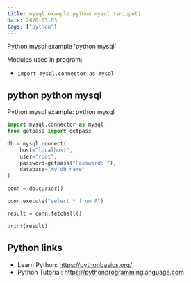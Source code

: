 ```yaml
---
title: mysql example python mysql (snippet)
date: 2020-03-03
tags: ["python"]
---
```

Python mysql example 'python mysql'


Modules used in program: 
* `import mysql.connector as mysql`

## python python mysql

Python mysql example: python mysql

```python
import mysql.connector as mysql
from getpass import getpass

db = mysql.connect(
	host="localhost",
	user="root",
	password=getpass("Password: "),
	database="my_db_name"
)

conn = db.cursor()

conn.execute("select * from A")

result = conn.fetchall()

print(result)

```

## Python links

- Learn Python: https://pythonbasics.org/
- Python Tutorial: https://pythonprogramminglanguage.com

